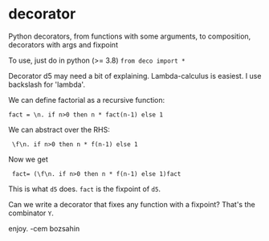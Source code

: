 # decorator
Python decorators, from functions with some arguments, to composition, decorators with args and fixpoint

To use, just do in python (>= 3.8) <code>from deco import * </code>

Decorator d5 may need a bit of explaining. Lambda-calculus is easiest. I use backslash for 'lambda'.

We can define factorial as a recursive function:

<code>fact = \n. if n>0 then n * fact(n-1) else 1</code>

We can abstract over the RHS:

<code> \f\n. if n>0 then n * f(n-1) else 1</code>

Now we get

<code> fact= (\f\n. if n>0 then n * f(n-1) else 1)fact</code>

This is what <code>d5</code> does. <code>fact</code> is the fixpoint of <code>d5</code>.

Can we write a decorator that fixes any function with a fixpoint? That's the combinator <code>Y</code>.

enjoy.
-cem bozsahin
